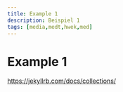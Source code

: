 ```yaml
---
title: Example 1
description: Beispiel 1
tags: [media,medt,hwek,med]
---
```



# Example 1

https://jekyllrb.com/docs/collections/